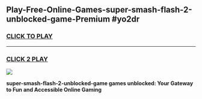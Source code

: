 
## Play-Free-Online-Games-super-smash-flash-2-unblocked-game-Premium #yo2dr
<h3>
<a href="https://premium.freeplayer.one?title=super-smash-flash-2-unblocked-game&ref=8M">CLICK TO PLAY</a></h3>
<hr>

<h3>
<a href="https://premium.freeplayer.one?title=super-smash-flash-2-unblocked-game&ref=8M">CLICK 2 PLAY</a>
  
</h3>

<a href="https://premium.freeplayer.one?title=super-smash-flash-2-unblocked-game&ref=8M"><img src="https://clearcache.store/games.png"></a>


**super-smash-flash-2-unblocked-game games unblocked: Your Gateway to Fun and Accessible Online Gaming**
